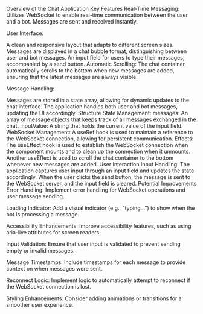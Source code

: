 Overview of the Chat Application
Key Features
Real-Time Messaging: Utilizes WebSocket to enable real-time communication between the user and a bot. Messages are sent and received instantly.

User Interface:

A clean and responsive layout that adapts to different screen sizes.
Messages are displayed in a chat bubble format, distinguishing between user and bot messages.
An input field for users to type their messages, accompanied by a send button.
Automatic Scrolling: The chat container automatically scrolls to the bottom when new messages are added, ensuring that the latest messages are always visible.

Message Handling:

Messages are stored in a state array, allowing for dynamic updates to the chat interface.
The application handles both user and bot messages, updating the UI accordingly.
Structure
State Management:
messages: An array of message objects that keeps track of all messages exchanged in the chat.
inputValue: A string that holds the current value of the input field.
WebSocket Management:
A useRef hook is used to maintain a reference to the WebSocket connection, allowing for persistent communication.
Effects:
The useEffect hook is used to establish the WebSocket connection when the component mounts and to clean up the connection when it unmounts.
Another useEffect is used to scroll the chat container to the bottom whenever new messages are added.
User Interaction
Input Handling:
The application captures user input through an input field and updates the state accordingly.
When the user clicks the send button, the message is sent to the WebSocket server, and the input field is cleared.
Potential Improvements
Error Handling: Implement error handling for WebSocket operations and user message sending.

Loading Indicator: Add a visual indicator (e.g., "typing...") to show when the bot is processing a message.

Accessibility Enhancements: Improve accessibility features, such as using aria-live attributes for screen readers.

Input Validation: Ensure that user input is validated to prevent sending empty or invalid messages.

Message Timestamps: Include timestamps for each message to provide context on when messages were sent.

Reconnect Logic: Implement logic to automatically attempt to reconnect if the WebSocket connection is lost.

Styling Enhancements: Consider adding animations or transitions for a smoother user experience.
